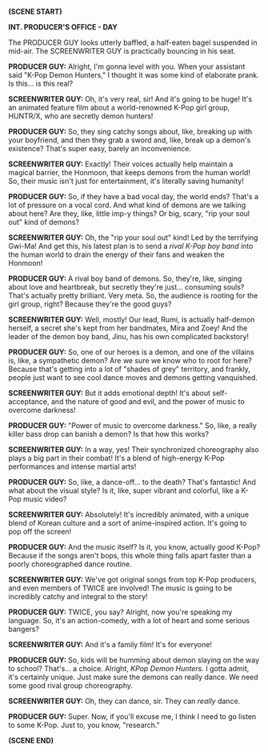 **(SCENE START)**

**INT. PRODUCER'S OFFICE - DAY**

The PRODUCER GUY looks utterly baffled, a half-eaten bagel suspended in mid-air. The SCREENWRITER GUY is practically bouncing in his seat.

**PRODUCER GUY:** Alright, I'm gonna level with you. When your assistant said "K-Pop Demon Hunters," I thought it was some kind of elaborate prank. Is this... is this real?

**SCREENWRITER GUY:** Oh, it's very real, sir! And it's going to be huge! It's an animated feature film about a world-renowned K-Pop girl group, HUNTR/X, who are secretly demon hunters!

**PRODUCER GUY:** So, they sing catchy songs about, like, breaking up with your boyfriend, and then they grab a sword and, like, break up a demon's existence? That's super easy, barely an inconvenience.

**SCREENWRITER GUY:** Exactly! Their voices actually help maintain a magical barrier, the Honmoon, that keeps demons from the human world! So, their music isn't just for entertainment, it's literally saving humanity!

**PRODUCER GUY:** So, if they have a bad vocal day, the world ends? That's a lot of pressure on a vocal cord. And what kind of demons are we talking about here? Are they, like, little imp-y things? Or big, scary, "rip your soul out" kind of demons?

**SCREENWRITER GUY:** Oh, the "rip your soul out" kind! Led by the terrifying Gwi-Ma! And get this, his latest plan is to send a *rival K-Pop boy band* into the human world to drain the energy of their fans and weaken the Honmoon!

**PRODUCER GUY:** A rival boy band of demons. So, they're, like, singing about love and heartbreak, but secretly they're just... consuming souls? That's actually pretty brilliant. Very meta. So, the audience is rooting for the girl group, right? Because they're the good guys?

**SCREENWRITER GUY:** Well, mostly! Our lead, Rumi, is actually half-demon herself, a secret she's kept from her bandmates, Mira and Zoey! And the leader of the demon boy band, Jinu, has his own complicated backstory!

**PRODUCER GUY:** So, one of our heroes is a demon, and one of the villains is, like, a sympathetic demon? Are we sure we know who to root for here? Because that's getting into a lot of "shades of grey" territory, and frankly, people just want to see cool dance moves and demons getting vanquished.

**SCREENWRITER GUY:** But it adds emotional depth! It's about self-acceptance, and the nature of good and evil, and the power of music to overcome darkness!

**PRODUCER GUY:** "Power of music to overcome darkness." So, like, a really killer bass drop can banish a demon? Is that how this works?

**SCREENWRITER GUY:** In a way, yes! Their synchronized choreography also plays a big part in their combat! It's a blend of high-energy K-Pop performances and intense martial arts!

**PRODUCER GUY:** So, like, a dance-off... to the death? That's fantastic! And what about the visual style? Is it, like, super vibrant and colorful, like a K-Pop music video?

**SCREENWRITER GUY:** Absolutely! It's incredibly animated, with a unique blend of Korean culture and a sort of anime-inspired action. It's going to pop off the screen!

**PRODUCER GUY:** And the music itself? Is it, you know, actually *good* K-Pop? Because if the songs aren't bops, this whole thing falls apart faster than a poorly choreographed dance routine.

**SCREENWRITER GUY:** We've got original songs from top K-Pop producers, and even members of TWICE are involved! The music is going to be incredibly catchy and integral to the story!

**PRODUCER GUY:** TWICE, you say? Alright, now you're speaking my language. So, it's an action-comedy, with a lot of heart and some serious bangers?

**SCREENWRITER GUY:** And it's a family film! It's for everyone!

**PRODUCER GUY:** So, kids will be humming about demon slaying on the way to school? That's... a choice. Alright, *KPop Demon Hunters*. I gotta admit, it's certainly unique. Just make sure the demons can really dance. We need some good rival group choreography.

**SCREENWRITER GUY:** Oh, they can dance, sir. They can *really* dance.

**PRODUCER GUY:** Super. Now, if you'll excuse me, I think I need to go listen to some K-Pop. Just to, you know, "research."

**(SCENE END)**